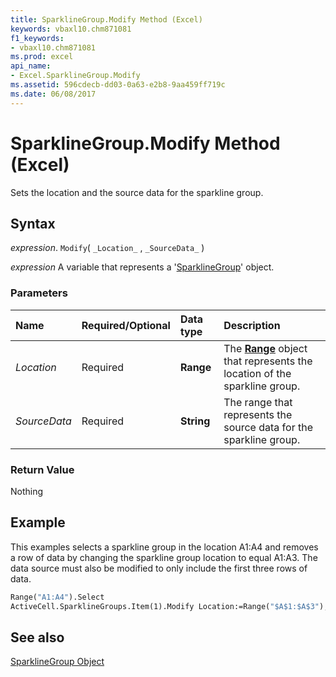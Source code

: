 ```yaml
---
title: SparklineGroup.Modify Method (Excel)
keywords: vbaxl10.chm871081
f1_keywords:
- vbaxl10.chm871081
ms.prod: excel
api_name:
- Excel.SparklineGroup.Modify
ms.assetid: 596cdecb-dd03-0a63-e2b8-9aa459ff719c
ms.date: 06/08/2017
---
```



# SparklineGroup.Modify Method (Excel)

Sets the location and the source data for the sparkline group.


## Syntax

 _expression_. `Modify`( `_Location_` , `_SourceData_` )

 _expression_ A variable that represents a '[SparklineGroup](Excel.SparklineGroup.md)' object.


### Parameters



|Name|Required/Optional|Data type|Description|
|:-----|:-----|:-----|:-----|
| _Location_|Required| **Range**|The  **[Range](Excel.Range(object).md)** object that represents the location of the sparkline group.|
| _SourceData_|Required| **String**|The range that represents the source data for the sparkline group.|

### Return Value

Nothing


## Example

This examples selects a sparkline group in the location A1:A4 and removes a row of data by changing the sparkline group location to equal A1:A3. The data source must also be modified to only include the first three rows of data.


```vb
Range("A1:A4").Select 
ActiveCell.SparklineGroups.Item(1).Modify Location:=Range("$A$1:$A$3"), SourceData:="Sheet1!B1:D3"
```


## See also


[SparklineGroup Object](Excel.SparklineGroup.md)

